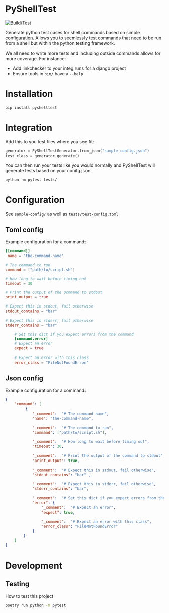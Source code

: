 # PyShellTest

[![Build/Test](https://github.com/bnichs/pyshelltest/actions/workflows/python-test.yml/badge.svg)](https://github.com/bnichs/pyshelltest/actions/workflows/python-test.yml)

Generate python test cases for shell commands based on simple configuration. Allows you to seemlessly test commands that need to be run from a shell but within the python testing framework. 

We all need to write more tests and including outside commands allows for more coverage. 
For instance:
* Add linkchecker to your integ runs for a django project
* Ensure tools in `bin/` have a `--help` 


# Installation
```bash
pip install pyshelltest
```

# Integration
Add this to you test files where you see fit: 
```python 
generator = PyShellTestGenerator.from_json("sample-config.json")
test_class = generator.generate()
```

You can then run your tests like you would normally and PyShellTest will generate tests based on your conifg.json
```
python -m pytest tests/
```


#  Configuration
See `sample-config/` as well as `tests/test-config.toml`

## Toml config
Example configuration for a command:
```toml
[[command]]
 name = "the-command-name"

# The command to run
command = ["path/to/script.sh"]

# How long to wait before timing out
timeout = 30

# Print the output of the ocmmand to stdout
print_output = true

# Expect this in stdout, fail otherwise
stdout_contains = "bar" 
  
# Expect this in stderr, fail otherwise
stderr_contains = "bar"

    # Set this dict if you expect errors from the command
    [command.error] 
    # Expect an error
    expect = true
    
    # Expect an error with this class
    error_class = "FileNotFoundError"
```


## Json config
Example configuration for a command: 
```json
{
    "command": [
         {
            "_comment":  "# The command name",
            "name": "the-command-name",
            
            "_comment":  "# The command to run",
            "command": ["path/to/script.sh"], 
            
            "_comment":  "# How long to wait before timing out",
            "timeout": 30, 
            
            "_comment":  "# Print the output of the command to stdout",
            "print_output": true,
            
            "_comment":  "# Expect this in stdout, fail otherwise",
            "stdout_contains": "bar" ,
              
            "_comment":  "# Expect this in stderr, fail otherwise",
            "stderr_contains": "bar",
            
            "_comment":  "# Set this dict if you expect errors from the command",
            "error": { 
                "_comment":  "# Expect an error",
                "expect": true,
                
                "_comment":  "# Expect an error with this class",
                "error_class": "FileNotFoundError"
            }
        }
    ]
}
```


# Development 

## Testing
How to test this project


```bash
poetry run python -m pytest 
```
